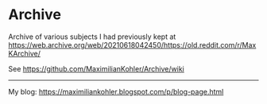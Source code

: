 # Archive
Archive of various subjects I had previously kept at https://web.archive.org/web/20210618042450/https://old.reddit.com/r/MaxKArchive/

See https://github.com/MaximilianKohler/Archive/wiki



---

My blog: https://maximiliankohler.blogspot.com/p/blog-page.html

